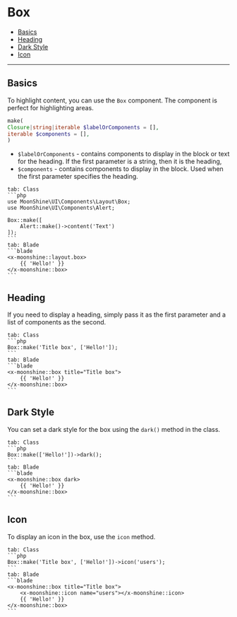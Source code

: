 # Box

- [Basics](#basics)
- [Heading](#heading)
- [Dark Style](#dark)
- [Icon](#icon)

---

<a name="basics"></a>
## Basics

To highlight content, you can use the `Box` component. The component is perfect for highlighting areas.

```php
make(
Closure|string|iterable $labelOrComponents = [],
iterable $components = [],
)
```

- `$labelOrComponents` - contains components to display in the block or text for the heading. If the first parameter is a string, then it is the heading,
- `$components` - contains components to display in the block. Used when the first parameter specifies the heading.

~~~tabs
tab: Class
```php
use MoonShine\UI\Components\Layout\Box;
use MoonShine\UI\Components\Alert;

Box::make([
    Alert::make()->content('Text')
]);
```
tab: Blade
```blade
<x-moonshine::layout.box>
    {{ 'Hello!' }}
</x-moonshine::box>
```
~~~

<a name="heading"></a>
## Heading

If you need to display a heading, simply pass it as the first parameter and a list of components as the second.

~~~tabs
tab: Class
```php
Box::make('Title box', ['Hello!']);
```
tab: Blade
```blade
<x-moonshine::box title="Title box">
    {{ 'Hello!' }}
</x-moonshine::box>
```
~~~

<a name="dark"></a>
## Dark Style

You can set a dark style for the box using the `dark()` method in the class.

~~~tabs
tab: Class
```php
Box::make(['Hello!'])->dark();
```
tab: Blade
```blade
<x-moonshine::box dark>
    {{ 'Hello!' }}
</x-moonshine::box>
```
~~~

<a name="icon"></a>
## Icon

To display an icon in the box, use the `icon` method.

~~~tabs
tab: Class
```php
Box::make('Title box', ['Hello!'])->icon('users');
```
tab: Blade
```blade
<x-moonshine::box title="Title box">
    <x-moonshine::icon name="users"></x-moonshine::icon>
    {{ 'Hello!' }}
</x-moonshine::box>
```
~~~